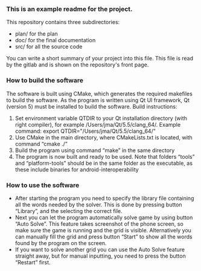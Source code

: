 ### This is an example readme for the project.

This repository contains three subdirectories:

* plan/ for the plan 
* doc/  for the final documentation
* src/  for all the source code

You can write a short summary of your project into this file.
This file is read by the gitlab and is shown on the repository's front page.


### How to build the software
The software is built using CMake, which generates the required makefiles to build the software. As the program is written using Qt UI framework, Qt (version 5) must be installed to build the software. Build instructions:

1. Set environment variable QTDIR to your Qt installation directory (with right compiler), for example /Users/jma/Qt/5.5/clang_64/. Example command: export QTDIR="/Users/jma/Qt/5.5/clang_64/"
2. Use CMake in the main directory, where CMakeLists.txt is located, with command “cmake ./”
3. Build the program using command “make” in the same directory
4. The program is now built and ready to be used. Note that folders “tools” and “platform-tools” should be in the same folder as the executable, as these include binaries for android-interoperability

### How to use the software
- After starting the program you need to specify the library file containing all
the words needed by the solver. This is done by pressing button “Library”, and 
the selecting the correct file.
- Next you can let the program automatically solve game by using button 
“Auto Solve”. This feature takes screenshot of the phone screen, so make sure 
the game is running and the grid is visible. Alternatively you can manually fill
the grid and press button “Start” to show all the words found by the program on 
the screen.
- If you want to solve another grid you can use the Auto Solve feature straight 
away, but for manual inputting, you need to press the button “Restart” first.